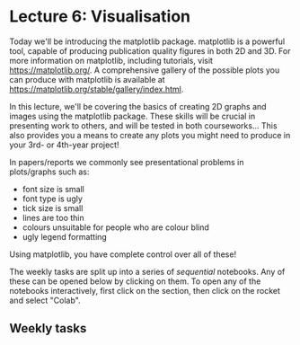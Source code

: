 # Lecture 6: Visualisation 

Today we'll be introducing the matplotlib package. matplotlib is a powerful tool, capable of producing publication quality figures in both 2D and 3D. For more information on matplotlib, including tutorials, visit https://matplotlib.org/. A comprehensive gallery of the possible plots you can produce with matplotlib is available at https://matplotlib.org/stable/gallery/index.html.

In this lecture, we'll be covering the basics of creating 2D graphs and images using the matplotlib package. These skills will be crucial in presenting work to others, and will be tested in both courseworks... This also provides you a means to create any plots you might need to produce in your 3rd- or 4th-year project!

In papers/reports we commonly see presentational problems in plots/graphs such as:

- font size is small
- font type is ugly
- tick size is small
- lines are too thin
- colours unsuitable for people who are colour blind
- ugly legend formatting


Using matplotlib, you have complete control over all of these!

The weekly tasks are split up into a series of *sequential* notebooks. Any of these can be opened below by clicking on them. To open any of the notebooks interactively, first click on the section, then click on the rocket and select "Colab".

## Weekly tasks

```{tableofcontents}
```

